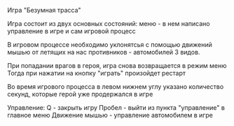 Игра "Безумная трасса"

Игра состоит из двух основных состояний:
меню - в нем написано управление в игре
и сам игровой процесс 

В игровом процессе необходимо уклонятсья с помощью
движений мышью от летящих на нас противников - автомобилей 3 видов.

При попадании врагов в героя, игра снова возвращается в режим меню
Тогда при нажатии на кнопку "играть" произойдет рестарт

Во время игрового процесса в левом нижнем углу указано количество 
секунд, которые герой уже продержался в игре 

Управление:
Q - закрыть игру
Пробел - выйти из пункта "управление" в главное меню
Движение мышью - управление автомобилем в игре
